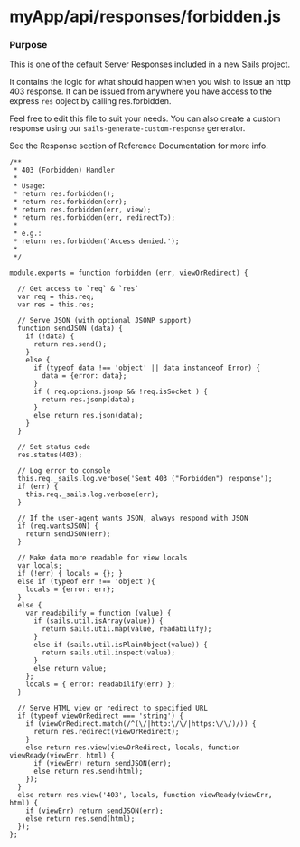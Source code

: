 # myApp/api/responses/forbidden.js
### Purpose

This is one of the default Server Responses included in a new Sails project.

It contains the logic for what should happen when you wish to issue an http 403 response. It can be issued from anywhere you have access to the express `res` object by calling res.forbidden.

Feel free to edit this file to suit your needs.  You can also create a custom response using our `sails-generate-custom-response` generator.

See the Response section of Reference Documentation for more info.


<docmeta name="displayName" value="forbidden.js">

```
/**
 * 403 (Forbidden) Handler
 *
 * Usage:
 * return res.forbidden();
 * return res.forbidden(err);
 * return res.forbidden(err, view);
 * return res.forbidden(err, redirectTo);
 *
 * e.g.:
 * return res.forbidden('Access denied.');
 *
 */

module.exports = function forbidden (err, viewOrRedirect) {

  // Get access to `req` & `res`
  var req = this.req;
  var res = this.res;

  // Serve JSON (with optional JSONP support)
  function sendJSON (data) {
    if (!data) {
      return res.send();
    }
    else {
      if (typeof data !== 'object' || data instanceof Error) {
        data = {error: data};
      }
      if ( req.options.jsonp && !req.isSocket ) {
        return res.jsonp(data);
      }
      else return res.json(data);
    }
  }

  // Set status code
  res.status(403);

  // Log error to console
  this.req._sails.log.verbose('Sent 403 ("Forbidden") response');
  if (err) {
    this.req._sails.log.verbose(err);
  }

  // If the user-agent wants JSON, always respond with JSON
  if (req.wantsJSON) {
    return sendJSON(err);
  }

  // Make data more readable for view locals
  var locals;
  if (!err) { locals = {}; }
  else if (typeof err !== 'object'){
    locals = {error: err};
  }
  else {
    var readabilify = function (value) {
      if (sails.util.isArray(value)) {
        return sails.util.map(value, readabilify);
      }
      else if (sails.util.isPlainObject(value)) {
        return sails.util.inspect(value);
      }
      else return value;
    };
    locals = { error: readabilify(err) };
  }

  // Serve HTML view or redirect to specified URL
  if (typeof viewOrRedirect === 'string') {
    if (viewOrRedirect.match(/^(\/|http:\/\/|https:\/\/)/)) {
      return res.redirect(viewOrRedirect);
    }
    else return res.view(viewOrRedirect, locals, function viewReady(viewErr, html) {
      if (viewErr) return sendJSON(err);
      else return res.send(html);
    });
  }
  else return res.view('403', locals, function viewReady(viewErr, html) {
    if (viewErr) return sendJSON(err);
    else return res.send(html);
  });
};

```
